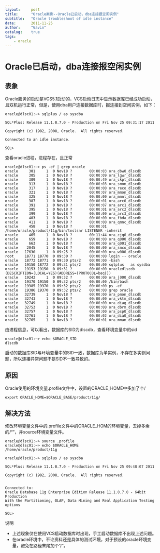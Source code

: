 ```yaml
---
layout:     post
title:      "Oracle案例--Oracle已启动，dba连接报空闲实例"
subtitle:   "Oracle troubleshoot of idle instance"
date:       2011-11-25
author:     "Gavin"
catalog:    true
tags:
    - oracle
---
```


# Oracle已启动，dba连接报空闲实例

## 表象

Oracle服务的启动是VCS5.1启动的，VCS启动日志中显示数据库已经成功启动，且双机运行正常，但是，使用dba用户连接数据库时，报连接到空闲实例，如下：

```
oracle@dlsc01:~> sqlplus / as sysdba

SQL*Plus: Release 11.1.0.7.0 - Production on Fri Nov 25 09:31:17 2011

Copyright (c) 1982, 2008, Oracle.  All rights reserved.

Connected to an idle instance.

SQL>
```

查看oracle进程，进程存在，且正常

```
oracle@dlsc01:~> ps -ef | grep oracle
oracle     301     1  0 Nov18 ?        00:00:03 ora_dbw0_dlscdb
oracle     305     1  0 Nov18 ?        00:00:09 ora_lgwr_dlscdb
oracle     309     1  0 Nov18 ?        00:00:49 ora_ckpt_dlscdb
oracle     313     1  0 Nov18 ?        00:00:03 ora_smon_dlscdb
oracle     317     1  0 Nov18 ?        00:00:00 ora_reco_dlscdb
oracle     321     1  0 Nov18 ?        00:00:07 ora_mmon_dlscdb
oracle     325     1  0 Nov18 ?        00:00:00 ora_mmnl_dlscdb
oracle     387     1  0 Nov18 ?        00:00:01 ora_arc0_dlscdb
oracle     391     1  0 Nov18 ?        00:00:07 ora_arc1_dlscdb
oracle     395     1  0 Nov18 ?        00:00:01 ora_arc2_dlscdb
oracle     399     1  0 Nov18 ?        00:00:00 ora_arc3_dlscdb
oracle     403     1  0 Nov18 ?        00:00:00 ora_fbda_dlscdb
oracle     411     1  0 Nov18 ?        00:00:00 ora_qmnc_dlscdb
oracle     458     1  0 Nov18 ?        00:00:01 /home/oracle/product/11g/bin/tnslsnr LISTENER -inherit
oracle     465     1  0 Nov18 ?        00:11:44 ora_cjq0_dlscdb
oracle     659     1  0 Nov18 ?        00:00:00 ora_q000_dlscdb
oracle     663     1  0 Nov18 ?        00:00:00 ora_q001_dlscdb
oracle    2045     1  0 Nov18 ?        00:00:00 ora_smco_dlscdb
oracle   17630     1  0 09:25 ?        00:00:00 ora_w000_dlscdb
root     18771 18770  0 09:30 ?        00:00:00 login -- oracle              
oracle   18772 18771  0 09:30 pts/2    00:00:00 -bash
oracle   19150 18772  0 09:31 pts/2    00:00:00 sqlplus   as sysdba
oracle   19153 19150  0 09:31 ?        00:00:00 oracledlscdb (DESCRIPTION=(LOCAL=YES)(ADDRESS=(PROTOCOL=beq)))
oracle   19242     1  0 09:32 ?        00:00:00 ora_j000_dlscdb
oracle   19370 19150  0 09:32 pts/2    00:00:00 /bin/bash
oracle   19385 19370  0 09:32 pts/2    00:00:00 ps -ef
oracle   19386 19370  0 09:32 pts/2    00:00:00 grep oracle
oracle   32739     1  0 Nov18 ?        00:00:00 ora_pmon_dlscdb
oracle   32743     1  0 Nov18 ?        00:00:00 ora_vktm_dlscdb
oracle   32749     1  0 Nov18 ?        00:00:00 ora_diag_dlscdb
oracle   32753     1  0 Nov18 ?        00:00:00 ora_dbrm_dlscdb
oracle   32757     1  0 Nov18 ?        00:00:00 ora_psp0_dlscdb
oracle   32761     1  0 Nov18 ?        00:00:02 ora_dia0_dlscdb
oracle   32765     1  0 Nov18 ?        00:00:01 ora_mman_dlscdb
```

由进程信息，可以看出，数据库的SID为dlscdb，查看环境变量中的sid

```
oracle@dlsc01:~> echo $ORACLE_SID
dlscdb
```

启动的数据库SID与环境变量中的SID一致，数据库为单实例，不存在多实例问题，所以连接异常问题不是SID不一致导致的。

## 原因

Oracle使用的环境变量.profile文件中，设置的ORACLE_HOME中多加了个/

```export ORACLE_HOME=$ORACLE_BASE/product/11g/ ```

## 解决方法

修改环境变量文件中的.profile文件中的ORACLE_HOM的环境变量，去掉多余的/“”，并source环境变量文件。

```
oracle@dlsc01:~> source .profile
oracle@dlsc01:~> echo $ORACLE_HOME
/home/oracle/product/11g

oracle@dlsc01:~> sqlplus / as sysdba

SQL*Plus: Release 11.1.0.7.0 - Production on Fri Nov 25 09:48:07 2011

Copyright (c) 1982, 2008, Oracle.  All rights reserved.


Connected to:
Oracle Database 11g Enterprise Edition Release 11.1.0.7.0 - 64bit Production
With the Partitioning, OLAP, Data Mining and Real Application Testing options

SQL>
```

说明
* 上述现象仅在使用VCS启动数据库时出现，手工启动数据库不出现上述问题。
* 在oracle环境中，不论资料还是具体的测试环境，对于预设的oracle环境变量，避免在路径末尾加个“/”。
